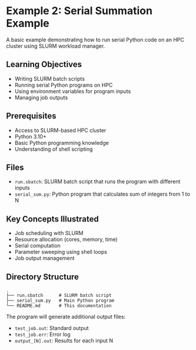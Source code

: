 # Example 2: Serial Summation Example

A basic example demonstrating how to run serial Python code on an HPC cluster using SLURM workload manager.

## Learning Objectives
- Writing SLURM batch scripts
- Running serial Python programs on HPC
- Using environment variables for program inputs
- Managing job outputs

## Prerequisites
- Access to SLURM-based HPC cluster
- Python 3.10+
- Basic Python programming knowledge
- Understanding of shell scripting

## Files
- `run.sbatch`: SLURM batch script that runs the program with different inputs
- `serial_sum.py`: Python program that calculates sum of integers from 1 to N

## Key Concepts Illustrated
- Job scheduling with SLURM
- Resource allocation (cores, memory, time)
- Serial computation
- Parameter sweeping using shell loops
- Job output management

## Directory Structure
```
.
├── run.sbatch      # SLURM batch script
├── serial_sum.py   # Main Python program
└── README.md       # This documentation
```

The program will generate additional output files:
- `test_job.out`: Standard output
- `test_job.err`: Error log
- `output_[N].out`: Results for each input N
